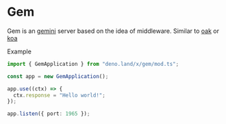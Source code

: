 # Gem

Gem is an [gemini](https://gemini.circumlunar.space) server based on the idea of
middleware. Similar to [oak](https://github.com/oakserver/oak) or
[koa](https://github.com/koajs/koa/)

Example

```ts
import { GemApplication } from "deno.land/x/gem/mod.ts";

const app = new GemApplication();

app.use((ctx) => {
  ctx.response = "Hello world!";
});

app.listen({ port: 1965 });
```
